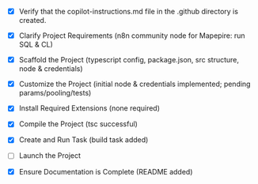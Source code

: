 - [x] Verify that the copilot-instructions.md file in the .github directory is created.

- [x] Clarify Project Requirements (n8n community node for Mapepire: run SQL & CL)
- [x] Scaffold the Project (typescript config, package.json, src structure, node & credentials)
- [x] Customize the Project (initial node & credentials implemented; pending params/pooling/tests)
- [x] Install Required Extensions (none required)
- [x] Compile the Project (tsc successful)
- [x] Create and Run Task (build task added)
- [ ] Launch the Project
- [x] Ensure Documentation is Complete (README added)
